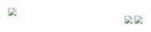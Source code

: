 <img src="https://capsule-render.vercel.app/api?type=wave&color=timeAuto&height=300&section=header&text=Chaerin%20Park&fontSize=90" />
<div align="center">
  <img src="https://img.shields.io/badge/HTML-E34F26?style=?style=flat-square&logo=HTML&logoColor=black"/>
  <img src="https://img.shields.io/badge/CSS-1572B6?style=?style=flat-square&logo=CSS&logoColor=black"/>
</div>

